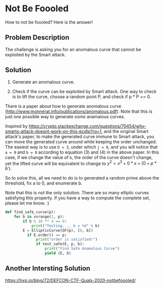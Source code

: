 # Not Be Foooled

How to not be foooled? Here is the answer!

## Problem Description

The challenge is asking you for an anomalous curve that cannot be exploited by the Smart attack.


## Solution

1. Generate an anomalous curve.

2. Check if the curve can be exploited by Smart attack. One way to check is to lift the curve, choose a random point P, and check if p * P == 0.


There is a paper about how to generate anomalous curve (http://www.monnerat.info/publications/anomalous.pdf).
Note that this is just *one* possible way to generate *some* anamalous curves.

Inspired by https://crypto.stackexchange.com/questions/70454/why-smarts-attack-doesnt-work-on-this-ecdlp?rq=1, and the original Smart attack's paper, to make the generated curve immune to Smart attack, you can move the generated curve around while keeping the order unchanged. The easiest way is to use `D = 3`, under which `j = 0`, and you will notice that `a = 0` and `b = 0` according to equation (3) and (4) in the above paper. In this case, if we change the value of `b`, the order of the curve doesn't change, yet the lifted curve will be equivalent to change to $y^2 = x^3 + 0 * x + (0 + p * b')$.

So to solve this, all we need to do is to generated a random prime above the threshold, fix a to 0, and enumerate b.

Note that this is not the only solution. There are so many elliptic curves satisfying this property. If you have a way to compute the complete set, please let me know. :)

```python
def find_safe_curve(p):
    for b in xsrange(1, p):
        if b % 10 ** 4 == 0:
            print("Testing..., b = %d" % b)
        E = EllipticCurve(GF(p), [0, b])
          if E.order() == p:
              print("order is satisfied!")
              if test_safe(E, p, b):
                  print("Find Safe Anomalous Curve")
                  yield (E, b)
```

## Another Intersting Solution

https://hxp.io/blog/72/DEFCON-CTF-Quals-2020-notbefoooled/
